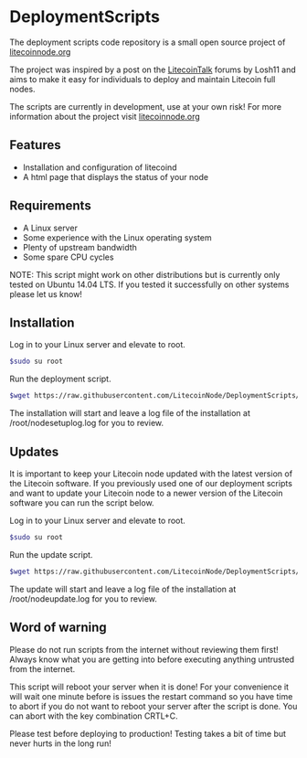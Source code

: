 # DeploymentScripts

The deployment scripts code repository is a small open source project of [litecoinnode.org](http://litecoinnode.org)

The project was inspired by a post on the [LitecoinTalk](https://litecointalk.org/index.php?topic=24338.0) forums by Losh11 and aims to make it easy for individuals to deploy and maintain Litecoin full nodes.

The scripts are currently in development, use at your own risk! For more information about the project visit [litecoinnode.org](http://litecoinnode.org)

## Features

- Installation and configuration of litecoind
- A html page that displays the status of your node 

## Requirements

- A Linux server
- Some experience with the Linux operating system
- Plenty of upstream bandwidth
- Some spare CPU cycles

NOTE: This script might work on other distributions but is currently only tested on Ubuntu 14.04 LTS. If you tested it successfully on other systems please let us know!

## Installation

Log in to your Linux server and elevate to root.

```bash
$sudo su root
```

Run the deployment script.

```bash
$wget https://raw.githubusercontent.com/LitecoinNode/DeploymentScripts/master/ubuntu-setup.sh -P /root/ ; bash /root/ubuntu-setup.sh 2>&1 | tee /root/nodesetup.log
```

The installation will start and leave a log file of the installation at /root/nodesetuplog.log for you to review.

## Updates

It is important to keep your Litecoin node updated with the latest version of the Litecoin software. If you previously used one of our deployment scripts and want to update your Litecoin node to a newer version of the Litecoin software you can run the script below.

Log in to your Linux server and elevate to root.

```bash
$sudo su root
```

Run the update script.

```bash
$wget https://raw.githubusercontent.com/LitecoinNode/DeploymentScripts/master/ubuntu-update.sh -P /root/ ; bash /root/ubuntu-update.sh 2>&1 | tee /root/nodeupdate.log
```

The update will start and leave a log file of the installation at /root/nodeupdate.log for you to review.

## Word of warning

Please do not run scripts from the internet without reviewing them first! Always know what you are getting into before executing anything untrusted from the internet.

This script will reboot your server when it is done! For your convenience it will wait one minute before is issues the restart command so you have time to abort if you do not want to reboot your server after the script is done. You can abort with the key combination CRTL+C.

Please test before deploying to production! Testing takes a bit of time but never hurts in the long run!
